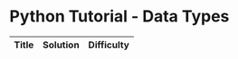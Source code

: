 # Python Tutorial - Data Types

| Title | Solution | Difficulty |
| ----- | -------- | ---------- |
